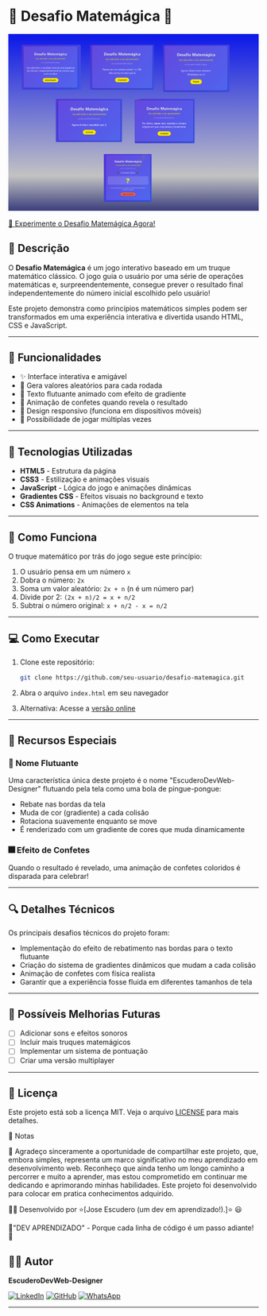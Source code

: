# 🧮 Desafio Matemágica 🔮


<!-- Substitua pelo seu screenshot -->
![Screenshot do Projeto](matemagica-img.png)

[🧮 Experimente o Desafio Matemágica Agora!](https://escudero03.github.io/JavaScript-Desafio-Matemagica/)


## 📝 Descrição

O **Desafio Matemágica** é um jogo interativo baseado em um truque matemático clássico. O jogo guia o usuário por uma série de operações matemáticas e, surpreendentemente, consegue prever o resultado final independentemente do número inicial escolhido pelo usuário!

Este projeto demonstra como princípios matemáticos simples podem ser transformados em uma experiência interativa e divertida usando HTML, CSS e JavaScript.

---

## 🎯 Funcionalidades

- ✨ Interface interativa e amigável
- 🎲 Gera valores aleatórios para cada rodada
- 🌈 Texto flutuante animado com efeito de gradiente
- 🎉 Animação de confetes quando revela o resultado
- 📱 Design responsivo (funciona em dispositivos móveis)
- 🔄 Possibilidade de jogar múltiplas vezes

---

## 🔧 Tecnologias Utilizadas

- **HTML5** - Estrutura da página
- **CSS3** - Estilização e animações visuais
- **JavaScript** - Lógica do jogo e animações dinâmicas
- **Gradientes CSS** - Efeitos visuais no background e texto
- **CSS Animations** - Animações de elementos na tela

---

## 🧩 Como Funciona

O truque matemático por trás do jogo segue este princípio:

1. O usuário pensa em um número `x`
2. Dobra o número: `2x`
3. Soma um valor aleatório: `2x + n` (n é um número par)
4. Divide por 2: `(2x + n)/2 = x + n/2`
5. Subtrai o número original: `x + n/2 - x = n/2`


---

## 💻 Como Executar

1. Clone este repositório:
   ```bash
   git clone https://github.com/seu-usuario/desafio-matemagica.git
   ```

2. Abra o arquivo `index.html` em seu navegador

3. Alternativa: Acesse a [versão online](https://seu-link-aqui.com)

---

## 🚀 Recursos Especiais

### 🌟 Nome Flutuante

Uma característica única deste projeto é o nome "EscuderoDevWeb-Designer" flutuando pela tela como uma bola de pingue-pongue:

- Rebate nas bordas da tela
- Muda de cor (gradiente) a cada colisão
- Rotaciona suavemente enquanto se move
- É renderizado com um gradiente de cores que muda dinamicamente

### 🎆 Efeito de Confetes

Quando o resultado é revelado, uma animação de confetes coloridos é disparada para celebrar!

---

## 🔍 Detalhes Técnicos

Os principais desafios técnicos do projeto foram:

- Implementação do efeito de rebatimento nas bordas para o texto flutuante
- Criação do sistema de gradientes dinâmicos que mudam a cada colisão
- Animação de confetes com física realista
- Garantir que a experiência fosse fluida em diferentes tamanhos de tela

---

## 🌱 Possíveis Melhorias Futuras

- [ ] Adicionar sons e efeitos sonoros
- [ ] Incluir mais truques matemágicos
- [ ] Implementar um sistema de pontuação
- [ ] Criar uma versão multiplayer

---

## 📄 Licença
Este projeto está sob a licença MIT. Veja o arquivo [LICENSE](LICENSE) para mais detalhes.

📝 Notas

👥 Agradeço sinceramente a oportunidade de compartilhar este projeto, que, embora simples, representa um marco significativo no meu aprendizado em desenvolvimento web. 
Reconheço que ainda tenho um longo caminho a percorrer e muito a aprender, mas estou comprometido em continuar me dedicando e aprimorando minhas habilidades. Este projeto foi 
desenvolvido para colocar em pratica  conhecimentos adquirido.

👨‍💻 Desenvolvido por ⭐️[Jose Escudero (um dev em aprendizado!).]⭐️ 😃

💖"DEV APRENDIZADO" - Porque cada linha de código é um passo adiante! 🚀

## 👨‍💻 Autor

**EscuderoDevWeb-Designer**

[![LinkedIn](https://img.shields.io/badge/LinkedIn-0077B5?style=for-the-badge&logo=linkedin&logoColor=white)](https://www.linkedin.com/in/escuderodevweb/)
[![GitHub](https://img.shields.io/badge/GitHub-100000?style=for-the-badge&logo=github&logoColor=white)](https://github.com/Escudero03)
[![WhatsApp](https://img.shields.io/badge/WhatsApp-25D366?style=for-the-badge&logo=whatsapp&logoColor=white)](https://wa.me/5511985715512)

---

